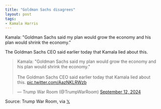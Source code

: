 ```yaml
---
title: "Goldman Sachs disagrees"
layout: post
tags:
- Kamala Harris
---
```


Kamala: "Goldman Sachs said my plan would grow the economy and his plan would shrink the economy."

The Goldman Sachs CEO said earlier today that Kamala lied about this.

<blockquote class="twitter-tweet"><p lang="en" dir="ltr">Kamala: &quot;Goldman Sachs said my plan would grow the economy and his plan would shrink the economy.&quot;<br><br>The Goldman Sachs CEO said earlier today that Kamala lied about this. <a href="https://t.co/AazNKLRWzb">pic.twitter.com/AazNKLRWzb</a></p>&mdash; Trump War Room (@TrumpWarRoom) <a href="https://twitter.com/TrumpWarRoom/status/1834362887868977508?ref_src=twsrc%5Etfw">September 12, 2024</a></blockquote> <script async src="https://platform.twitter.com/widgets.js" charset="utf-8"></script>

Source: Trump War Room, via [𝕏](https://x.com)
